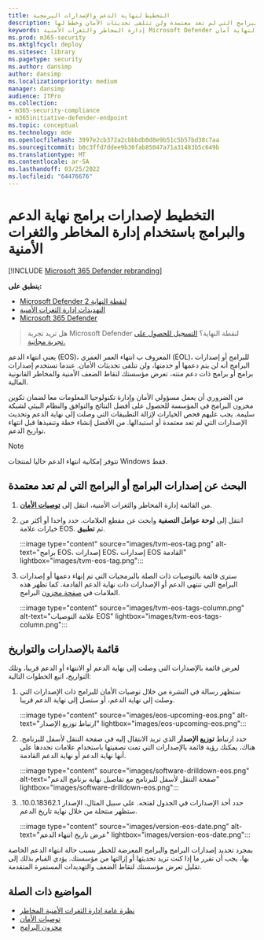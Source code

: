 ```yaml
---
title: التخطيط لنهاية الدعم والإصدارات البرمجية
description: اكتشف إصدارات البرامج والبرامج التي لم تعد معتمدة ولن تتلقى تحديثات الأمان وخطط لها.
keywords: إدارة المخاطر والثغرات الأمنية Microsoft Defender لنقطة النهاية أمان tvm وتوصية أمان الإنترنت والتوصيات المتعلقة بالأمان القابل للتنفيذ
ms.prod: m365-security
ms.mktglfcycl: deploy
ms.sitesec: library
ms.pagetype: security
ms.author: dansimp
author: dansimp
ms.localizationpriority: medium
manager: dansimp
audience: ITPro
ms.collection:
- m365-security-compliance
- m365initiative-defender-endpoint
ms.topic: conceptual
ms.technology: mde
ms.openlocfilehash: 3997e2cb372a2cbbbdb0d8e9b51c5b57bd38c7aa
ms.sourcegitcommit: b0c3ffd7ddee9b30fab85047a71a31483b5c649b
ms.translationtype: MT
ms.contentlocale: ar-SA
ms.lasthandoff: 03/25/2022
ms.locfileid: "64476676"
---
```

# <a name="plan-for-end-of-support-software-and-software-versions-with-threat-and-vulnerability-management"></a>التخطيط لإصدارات برامج نهاية الدعم والبرامج باستخدام إدارة المخاطر والثغرات الأمنية

[!INCLUDE [Microsoft 365 Defender rebranding](../../includes/microsoft-defender.md)]

**ينطبق على:**

- [Microsoft Defender لنقطة النهاية 2](https://go.microsoft.com/fwlink/?linkid=2154037)
- [التهديدات إدارة الثغرات الأمنية](next-gen-threat-and-vuln-mgt.md)
- [Microsoft 365 Defender](https://go.microsoft.com/fwlink/?linkid=2118804)

> هل تريد تجربة Microsoft Defender لنقطة النهاية؟ [التسجيل للحصول على تجربة مجانية.](https://signup.microsoft.com/create-account/signup?products=7f379fee-c4f9-4278-b0a1-e4c8c2fcdf7e&ru=https://aka.ms/MDEp2OpenTrial?ocid=docs-wdatp-portaloverview-abovefoldlink)

يعني انتهاء الدعم (EOS)، المعروف ب انتهاء العمر العمري (EOL)، للبرامج أو إصدارات البرامج أنه لن يتم دعمها أو خدمتها، ولن تتلقى تحديثات الأمان. عندما تستخدم إصدارات برامج أو برامج ذات دعم منته، تعرض مؤسستك لنقاط الضعف الأمنية والمخاطر القانونية المالية.

من الضروري أن يعمل مسؤولي الأمان وإدارة تكنولوجيا المعلومات معا لضمان تكوين مخزون البرامج في المؤسسة للحصول على أفضل النتائج والتوافق والنظام البيئي لشبكة سليمة. يجب عليهم فحص الخيارات لإزالة التطبيقات التي وصلت إلى نهاية الدعم وتحديث الإصدارات التي لم تعد معتمدة أو استبدالها. من الأفضل إنشاء خطة وتنفيذها قبل انتهاء تواريخ الدعم.

> [!NOTE]
> تتوفر إمكانية انتهاء الدعم حاليا لمنتجات Windows فقط.

## <a name="find-software-or-software-versions-that-are-no-longer-supported"></a>البحث عن إصدارات البرامج أو البرامج التي لم تعد معتمدة

1. من القائمة إدارة المخاطر والثغرات الأمنية، انتقل إلى [**توصيات الأمان**](tvm-security-recommendation.md).
2. انتقل إلى **لوحة عوامل التصفية** وابحث عن مقطع العلامات. حدد واحدا أو أكثر من خيارات علامة EOS. ثم **تطبيق**.

   :::image type="content" source="images/tvm-eos-tag.png" alt-text="برامج EOS، إصدارات EOS، إصدارات EOS القادمة" lightbox="images/tvm-eos-tag.png":::

3. سترى قائمة بالتوصيات ذات الصلة بالبرمجيات التي تم إنهاء دعمها أو إصدارات البرامج التي تنتهي الدعم أو الإصدارات ذات نهاية الدعم القادمة. كما تظهر هذه العلامات في [صفحة مخزون](tvm-software-inventory.md) البرامج.

   :::image type="content" source="images/tvm-eos-tags-column.png" alt-text="علامة التوصيات EOS" lightbox="images/tvm-eos-tags-column.png":::

## <a name="list-of-versions-and-dates"></a>قائمة بالإصدارات والتواريخ

لعرض قائمة بالإصدارات التي وصلت إلى نهاية الدعم أو الانتهاء أو الدعم قريبا، وتلك التواريخ، اتبع الخطوات التالية:

1. ستظهر رسالة في النشرة من خلال توصيات الأمان للبرامج ذات الإصدارات التي وصلت إلى نهاية الدعم، أو ستصل إلى نهاية الدعم قريبا.

   :::image type="content" source="images/eos-upcoming-eos.png" alt-text="ارتباط توزيع الإصدار" lightbox="images/eos-upcoming-eos.png":::

2. حدد ارتباط **توزيع الإصدار** الذي تريد الانتقال إليه في صفحة التنقل لأسفل للبرنامج. هناك، يمكنك رؤية قائمة بالإصدارات التي تمت تصفيتها باستخدام علامات تحددها على أنها نهاية الدعم أو نهاية الدعم القادمة.

   :::image type="content" source="images/software-drilldown-eos.png" alt-text="صفحة التنقل لأسفل للبرنامج مع تفاصيل نهاية برنامج الدعم" lightbox="images/software-drilldown-eos.png":::

3. حدد أحد الإصدارات في الجدول لفتحه. على سبيل المثال، الإصدار 10.0.18362.1. ستظهر منتحلة من خلال نهاية تاريخ الدعم.

   :::image type="content" source="images/version-eos-date.png" alt-text="عرض تاريخ انتهاء الدعم" lightbox="images/version-eos-date.png":::

بمجرد تحديد إصدارات البرامج والبرامج المعرضة للخطر بسبب حالة انتهاء الدعم الخاصة بها، يجب أن تقرر ما إذا كنت تريد تحديثها أو إزالتها من مؤسستك. يؤدي القيام بذلك إلى تقليل تعرض مؤسستك لنقاط الضعف والتهديدات المستمرة المتقدمة.

## <a name="related-topics"></a>المواضيع ذات الصلة

- [نظرة عامة إدارة الثغرات الأمنية المخاطر](next-gen-threat-and-vuln-mgt.md)
- [توصيات الأمان](tvm-security-recommendation.md)
- [مخزون البرامج](tvm-software-inventory.md)
